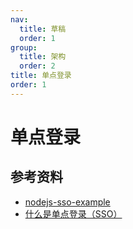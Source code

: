 ```yaml
---
nav:
  title: 草稿
  order: 1
group:
  title: 架构
  order: 2
title: 单点登录
order: 1
---
```


# 单点登录

## 参考资料

- [nodejs-sso-example](https://github.com/hezhii/nodejs-sso-example)
- [什么是单点登录（SSO）](https://zhuanlan.zhihu.com/p/66037342)
